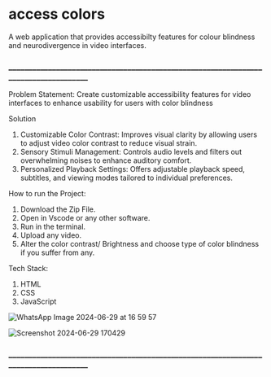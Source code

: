 # access colors

A web application that provides accessibilty features for colour blindness and neurodivergence in  video interfaces.

### ____________________________________________________________________________________

Problem Statement: 
Create customizable accessibility features for video interfaces to enhance usability for users with color blindness

Solution 

1. Customizable Color Contrast: Improves visual clarity by allowing users to adjust video color contrast to reduce visual strain.
2. Sensory Stimuli Management: Controls audio levels and filters out overwhelming noises to enhance auditory comfort.
3. Personalized Playback Settings: Offers adjustable playback speed, subtitles, and viewing modes tailored to individual preferences.

How to run the Project:

1. Download the Zip File.
2. Open in Vscode or any other software.
3. Run in the terminal.
4. Upload any video.
5. Alter the color contrast/ Brightness and choose type of color blindness if you suffer from any.

Tech Stack:

1. HTML
2. CSS
3. JavaScript

![WhatsApp Image 2024-06-29 at 16 59 57](https://github.com/Janvi043/people-ai/assets/94429824/809fd4b2-6b75-4892-bff0-d3731fc0f1c1)

![Screenshot 2024-06-29 170429](https://github.com/Janvi043/people-ai/assets/94429824/bd4d40f2-9bf5-4685-b9b0-81dc69165a6c)


### ____________________________________________________________________________________

















